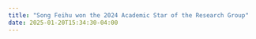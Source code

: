 ```yaml
---
title: "Song Feihu won the 2024 Academic Star of the Research Group"
date: 2025-01-20T15:34:30-04:00
---
```



